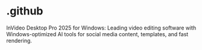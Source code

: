 # .github
InVideo Desktop Pro 2025 for Windows: Leading video editing software with Windows-optimized AI tools for social media content, templates, and fast rendering.
